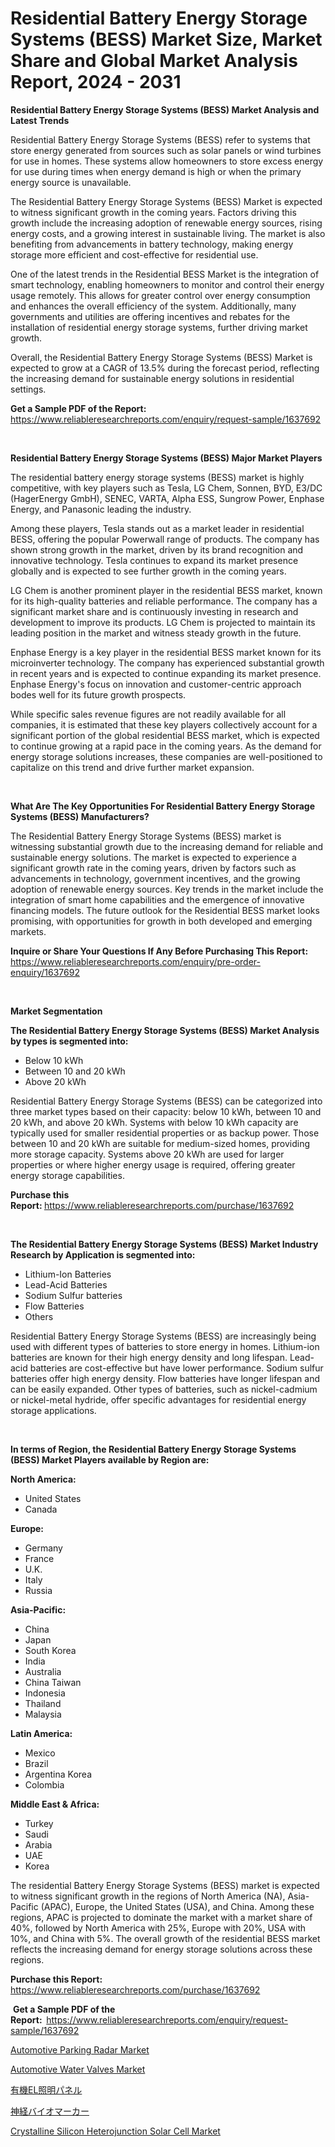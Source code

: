 <p><h1>Residential Battery Energy Storage Systems (BESS) Market Size, Market Share and Global Market Analysis Report, 2024 - 2031</h1></p><p><strong>Residential Battery Energy Storage Systems (BESS) Market Analysis and Latest Trends</strong></p>
<p><p>Residential Battery Energy Storage Systems (BESS) refer to systems that store energy generated from sources such as solar panels or wind turbines for use in homes. These systems allow homeowners to store excess energy for use during times when energy demand is high or when the primary energy source is unavailable.</p><p>The Residential Battery Energy Storage Systems (BESS) Market is expected to witness significant growth in the coming years. Factors driving this growth include the increasing adoption of renewable energy sources, rising energy costs, and a growing interest in sustainable living. The market is also benefiting from advancements in battery technology, making energy storage more efficient and cost-effective for residential use.</p><p>One of the latest trends in the Residential BESS Market is the integration of smart technology, enabling homeowners to monitor and control their energy usage remotely. This allows for greater control over energy consumption and enhances the overall efficiency of the system. Additionally, many governments and utilities are offering incentives and rebates for the installation of residential energy storage systems, further driving market growth.</p><p>Overall, the Residential Battery Energy Storage Systems (BESS) Market is expected to grow at a CAGR of 13.5% during the forecast period, reflecting the increasing demand for sustainable energy solutions in residential settings.</p></p>
<p><strong>Get a Sample PDF of the Report:&nbsp;</strong> <a href="https://www.reliableresearchreports.com/enquiry/request-sample/1637692">https://www.reliableresearchreports.com/enquiry/request-sample/1637692</a></p>
<p>&nbsp;</p>
<p><strong>Residential Battery Energy Storage Systems (BESS) Major Market Players</strong></p>
<p><p>The residential battery energy storage systems (BESS) market is highly competitive, with key players such as Tesla, LG Chem, Sonnen, BYD, E3/DC (HagerEnergy GmbH), SENEC, VARTA, Alpha ESS, Sungrow Power, Enphase Energy, and Panasonic leading the industry.</p><p>Among these players, Tesla stands out as a market leader in residential BESS, offering the popular Powerwall range of products. The company has shown strong growth in the market, driven by its brand recognition and innovative technology. Tesla continues to expand its market presence globally and is expected to see further growth in the coming years.</p><p>LG Chem is another prominent player in the residential BESS market, known for its high-quality batteries and reliable performance. The company has a significant market share and is continuously investing in research and development to improve its products. LG Chem is projected to maintain its leading position in the market and witness steady growth in the future.</p><p>Enphase Energy is a key player in the residential BESS market known for its microinverter technology. The company has experienced substantial growth in recent years and is expected to continue expanding its market presence. Enphase Energy's focus on innovation and customer-centric approach bodes well for its future growth prospects.</p><p>While specific sales revenue figures are not readily available for all companies, it is estimated that these key players collectively account for a significant portion of the global residential BESS market, which is expected to continue growing at a rapid pace in the coming years. As the demand for energy storage solutions increases, these companies are well-positioned to capitalize on this trend and drive further market expansion.</p></p>
<p>&nbsp;</p>
<p><strong>What Are The Key Opportunities For Residential Battery Energy Storage Systems (BESS) Manufacturers?</strong></p>
<p><p>The Residential Battery Energy Storage Systems (BESS) market is witnessing substantial growth due to the increasing demand for reliable and sustainable energy solutions. The market is expected to experience a significant growth rate in the coming years, driven by factors such as advancements in technology, government incentives, and the growing adoption of renewable energy sources. Key trends in the market include the integration of smart home capabilities and the emergence of innovative financing models. The future outlook for the Residential BESS market looks promising, with opportunities for growth in both developed and emerging markets.</p></p>
<p><strong>Inquire or Share Your Questions If Any Before Purchasing This Report:</strong> <a href="https://www.reliableresearchreports.com/enquiry/pre-order-enquiry/1637692">https://www.reliableresearchreports.com/enquiry/pre-order-enquiry/1637692</a></p>
<p>&nbsp;</p>
<p><strong>Market Segmentation</strong></p>
<p><strong>The Residential Battery Energy Storage Systems (BESS) Market Analysis by types is segmented into:</strong></p>
<p><ul><li>Below 10 kWh</li><li>Between 10 and 20 kWh</li><li>Above 20 kWh</li></ul></p>
<p><p>Residential Battery Energy Storage Systems (BESS) can be categorized into three market types based on their capacity: below 10 kWh, between 10 and 20 kWh, and above 20 kWh. Systems with below 10 kWh capacity are typically used for smaller residential properties or as backup power. Those between 10 and 20 kWh are suitable for medium-sized homes, providing more storage capacity. Systems above 20 kWh are used for larger properties or where higher energy usage is required, offering greater energy storage capabilities.</p></p>
<p><strong>Purchase this Report:&nbsp;</strong><a href="https://www.reliableresearchreports.com/purchase/1637692">https://www.reliableresearchreports.com/purchase/1637692</a></p>
<p>&nbsp;</p>
<p><strong>The Residential Battery Energy Storage Systems (BESS) Market Industry Research by Application is segmented into:</strong></p>
<p><ul><li>Lithium-Ion Batteries</li><li>Lead-Acid Batteries</li><li>Sodium Sulfur batteries</li><li>Flow Batteries</li><li>Others</li></ul></p>
<p><p>Residential Battery Energy Storage Systems (BESS) are increasingly being used with different types of batteries to store energy in homes. Lithium-ion batteries are known for their high energy density and long lifespan. Lead-acid batteries are cost-effective but have lower performance. Sodium sulfur batteries offer high energy density. Flow batteries have longer lifespan and can be easily expanded. Other types of batteries, such as nickel-cadmium or nickel-metal hydride, offer specific advantages for residential energy storage applications.</p></p>
<p>&nbsp;</p>
<p><strong>In terms of Region, the Residential Battery Energy Storage Systems (BESS) Market Players available by Region are:</strong></p>
<p>
    <p> <strong> North America: </strong>
        <ul>
            <li>United States</li>
            <li>Canada</li>
        </ul>
        </p> 
    <p> <strong> Europe: </strong>
        <ul>
            <li>Germany</li>
            <li>France</li>
            <li>U.K.</li>
            <li>Italy</li>
            <li>Russia</li>
        </ul>
        </p> 
    <p> <strong> Asia-Pacific: </strong>
        <ul>
            <li>China</li>
            <li>Japan</li>
            <li>South Korea</li>
            <li>India</li>
            <li>Australia</li>
            <li>China Taiwan</li>
            <li>Indonesia</li>
            <li>Thailand</li>
            <li>Malaysia</li>
        </ul>
        </p> 
    <p> <strong> Latin America: </strong>
        <ul>
            <li>Mexico</li>
            <li>Brazil</li>
            <li>Argentina Korea</li>
            <li>Colombia</li>
        </ul>
        </p> 
    <p> <strong> Middle East & Africa: </strong>
        <ul>
            <li>Turkey</li>
            <li>Saudi</li>
            <li>Arabia</li>
            <li>UAE</li>
            <li>Korea</li>
        </ul>
    </p>
    </p>
<p><p>The residential Battery Energy Storage Systems (BESS) market is expected to witness significant growth in the regions of North America (NA), Asia-Pacific (APAC), Europe, the United States (USA), and China. Among these regions, APAC is projected to dominate the market with a market share of 40%, followed by North America with 25%, Europe with 20%, USA with 10%, and China with 5%. The overall growth of the residential BESS market reflects the increasing demand for energy storage solutions across these regions.</p></p>
<p><strong>Purchase this Report: </strong><a href="https://www.reliableresearchreports.com/purchase/1637692">https://www.reliableresearchreports.com/purchase/1637692</a></p>
<p>&nbsp;<strong>Get a Sample PDF of the Report:&nbsp;&nbsp;</strong><a href="https://www.reliableresearchreports.com/enquiry/request-sample/1637692">https://www.reliableresearchreports.com/enquiry/request-sample/1637692</a></p>
<p><strong></strong></p>
<p><p><a href="https://issuu.com/reportprime-2/docs/automotive-parking-radar-market-size-2030.pptx">Automotive Parking Radar Market</a></p><p><a href="https://issuu.com/reportprime-2/docs/automotive-water-valves-market-size-2030.pptx">Automotive Water Valves Market</a></p><p><a href="https://github.com/bucuel854722/Market-Research-Report-List-1/blob/main/986864316638.md">有機EL照明パネル</a></p><p><a href="https://github.com/xemfu2379520/Market-Research-Report-List-1/blob/main/103940216637.md">神経バイオマーカー</a></p><p><a href="https://github.com/fiixsa/Market-Research-Report-List-2/blob/main/crystalline-silicon-heterojunction-solar-cell-market.md">Crystalline Silicon Heterojunction Solar Cell Market</a></p></p>